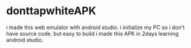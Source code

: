 # donttapwhiteAPK
i made this web emulator with android studio. i initialize my PC so i don't have source code. but easy to build i made this APK in 2days learning android studio.
